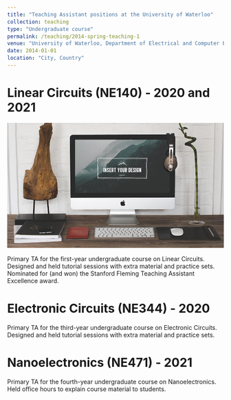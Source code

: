 ```yaml
---
title: "Teaching Assistant positions at the University of Waterloo"
collection: teaching
type: "Undergraduate course"
permalink: /teaching/2014-spring-teaching-1
venue: "University of Waterloo, Department of Electrical and Computer Engineering"
date: 2014-01-01
location: "City, Country"
---
```


Linear Circuits (NE140) - 2020 and 2021
======

![My Image](./images/test.jpg)

Primary TA for the first-year undergraduate course on Linear Circuits. Designed and held tutorial sessions with extra material and practice sets. Nominated for (and won) the Stanford Fleming Teaching Assistant Excellence award. 

Electronic Circuits (NE344) - 2020
======

Primary TA for the third-year undergraduate course on Electronic Circuits. Designed and held tutorial sessions with extra material and practice sets. 

Nanoelectronics (NE471) - 2021
======

Primary TA for the fourth-year undergraduate course on Nanoelectronics. Held office hours to explain course material to students.